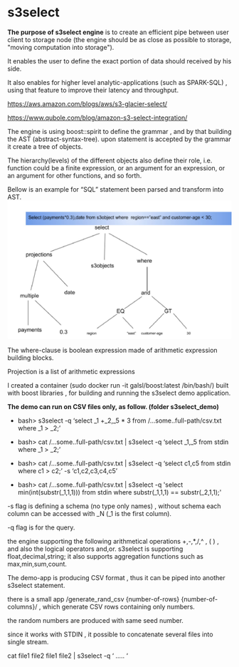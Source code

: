 # s3select
**The purpose of s3select engine** is to create an efficient pipe between user client to storage node (the engine should be as close as possible to storage, "moving computation into storage").

It enables the user to define the exact portion of data should received by his side.

It also enables for higher level analytic-applications (such as SPARK-SQL) , using that feature to improve their latency and throughput.

https://aws.amazon.com/blogs/aws/s3-glacier-select/

https://www.qubole.com/blog/amazon-s3-select-integration/

The engine is using boost::spirit to define the grammar , and by that building the AST (abstract-syntax-tree). upon statement is accepted by the grammar it create a tree of objects.

The hierarchy(levels) of the different objects also define their role, i.e. function could be a finite expression, or an argument for an expression, or an argument for other functions, and so forth.

Bellow is an example for “SQL” statement been parsed and transform into AST.
![alt text](/s3select/s3select-parse-s.png)

The where-clause is boolean expression made of arithmetic expression building blocks.

Projection is a list of arithmetic expressions

I created a container (sudo docker run -it galsl/boost:latest /bin/bash/) built with boost libraries , for building and running the s3select demo application.

**The demo can run on CSV files only, as follow. (folder s3select_demo)**
* bash> s3select -q ‘select _1 +_2,_5 * 3 from /...some..full-path/csv.txt where _1 > _2;’

* bash> cat /...some..full-path/csv.txt | s3select -q ‘select _1,_5 from stdin where _1 > _2;’

* bash> cat /...some..full-path/csv.txt | s3select -q ‘select c1,c5 from stdin where c1 > c2;’ -s ‘c1,c2,c3,c4,c5’

* bash> cat /...some..full-path/csv.txt | s3select -q 'select min(int(substr(_1,1,1))) from  stdin where  substr(_1,1,1) ==  substr(_2,1,1);'

-s flag is defining a schema (no type only names) , without schema each column can be accessed with _N (_1 is the first column).

-q flag is for the query.

the engine supporting the following arithmetical operations +,-,*,/,^ , ( ) , and also the logical operators and,or.
s3select is supporting float,decimal,string; it also supports aggregation functions such as max,min,sum,count.

The demo-app is producing CSV format , thus it can be piped into another s3select statement.

there is a small app /generate_rand_csv {number-of-rows} {number-of-columns}/ , which generate CSV rows containing only numbers.

the random numbers are produced with same seed number.

since it works with STDIN , it possible to concatenate several files into single stream.

cat file1 file2 file1 file2 | s3select -q ‘ ….. ‘
